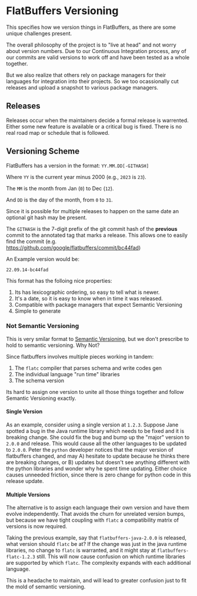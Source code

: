 # FlatBuffers Versioning

This specifies how we version things in FlatBuffers, as there are some unique
challenges present.

The overall philosophy of the project is to "live at head" and not worry about
version numbers. Due to our Continuous Integration process, any of our commits
are valid versions to work off and have been tested as a whole together.

But we also realize that others rely on package managers for their languages for
integration into their projects. So we too ocassionally cut releases and upload
a snapshot to various package managers.

## Releases

Releases occur when the maintainers decide a formal release is warrented. Either
some new feature is available or a critical bug is fixed. There is no real road
map or schedule that is followed.

## Versioning Scheme

FlatBuffers has a version in the format: `YY.MM.DD[-GITHASH]`

Where `YY` is the current year minus 2000 (e.g., `2023` is `23`).

The `MM` is the month from Jan (`0`) to Dec (`12`).

And `DD` is the day of the month, from `0` to `31`.

Since it is possible for multiple releases to happen on the same date an
optional git hash may be present. 

The `GITHASH` is the 7-digit prefix of the git commit hash of the **previous**
commit to the annotated tag that marks a release. This allows one to easily find
the commit (e.g. https://github.com/google/flatbuffers/commit/bc44fad)

An Example version would be:

`22.09.14-bc44fad`


This format has the folloing nice properties:

1. Its has lexicographic ordering, so easy to tell what is newer.
1. It's a date, so it is easy to know when in time it was released.
1. Compatible with package managers that expect Semantic Versioning
1. Simple to generate
  
### Not Semantic Versioning

This is very smilar format to [Semantic Versioning](https://semver.org/), but we
don't prescribe to hold to semantic versioning. Why Not?

Since flatbuffers involves multiple pieces working in tandem:

1. The `flatc` compiler that parses schema and write codes gen
2. The individual language "run time" libraries
3. The schema version

Its hard to assign one version to unite all those things together and follow
Semantic Versioning exactly.

#### Single Version

As an example, consider using a single version at `1.2.3`. Suppose Jane spotted
a bug in the Java runtime library which needs to be fixed and it is breaking
change. She could fix the bug and bump up the "major" version to `2.0.0` and
release. This would cause all the other languages to be updated to `2.0.0`.
Peter the `python` developer notices that the major version of flatbuffers
changed, and may A) hesitate to update because he thinks there are breaking
changes, or B) updates but doesn't see anything different with the python
libraries and wonder why he spent time updating. Either choice causes unneeded
friction, since there is zero change for python code in this release update.

#### Multiple Versions

The alternative is to assign each language their own version and have them
evolve independently. That avoids the churn for unrelated version bumps, but
because we have tight coupling with `flatc` a compatibility matrix of versions
is now required.

Taking the previous example, say that `flatbuffers-java-2.0.0` is released, what
version should `flatc` be at? If the change was just in the java runtime
libraries, no change to `flatc` is warranted, and it might stay at
`flatbuffers-flatc-1.2.3` still. This will now cause confusion on which runtime
libraries are supported by which `flatc`. The complexity expands with each
additional language.

This is a headache to maintain, and will lead to greater confusion just to fit
the mold of semantic versioning.

